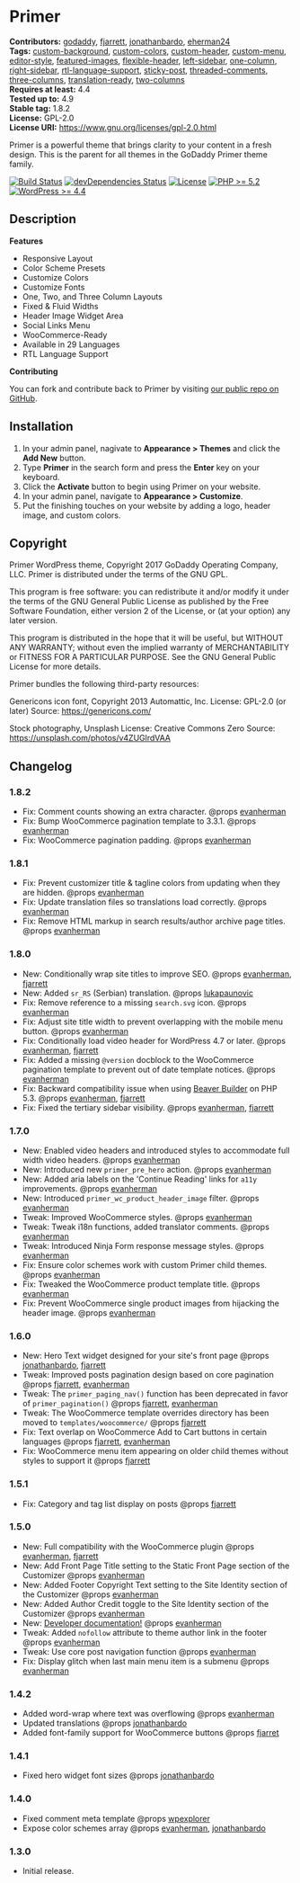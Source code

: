 # Primer #
**Contributors:** [godaddy](https://profiles.wordpress.org/godaddy), [fjarrett](https://profiles.wordpress.org/fjarrett), [jonathanbardo](https://profiles.wordpress.org/jonathanbardo), [eherman24](https://profiles.wordpress.org/eherman24)  
**Tags:**              [custom-background](https://wordpress.org/themes/tags/custom-background/), [custom-colors](https://wordpress.org/themes/tags/custom-colors/), [custom-header](https://wordpress.org/themes/tags/custom-header/), [custom-menu](https://wordpress.org/themes/tags/custom-menu/), [editor-style](https://wordpress.org/themes/tags/editor-style/), [featured-images](https://wordpress.org/themes/tags/featured-images/), [flexible-header](https://wordpress.org/themes/tags/flexible-header/), [left-sidebar](https://wordpress.org/themes/tags/left-sidebar/), [one-column](https://wordpress.org/themes/tags/one-column/), [right-sidebar](https://wordpress.org/themes/tags/right-sidebar/), [rtl-language-support](https://wordpress.org/themes/tags/rtl-language-support/), [sticky-post](https://wordpress.org/themes/tags/sticky-post/), [threaded-comments](https://wordpress.org/themes/tags/threaded-comments/), [three-columns](https://wordpress.org/themes/tags/three-columns/), [translation-ready](https://wordpress.org/themes/tags/translation-ready/), [two-columns](https://wordpress.org/themes/tags/two-columns/)  
**Requires at least:** 4.4  
**Tested up to:**      4.9  
**Stable tag:**        1.8.2  
**License:**           GPL-2.0  
**License URI:**       https://www.gnu.org/licenses/gpl-2.0.html  

Primer is a powerful theme that brings clarity to your content in a fresh design. This is the parent for all themes in the GoDaddy Primer theme family.

[![Build Status](https://travis-ci.org/godaddy/wp-primer-theme.svg?branch=master)](https://travis-ci.org/godaddy/wp-primer-theme) [![devDependencies Status](https://david-dm.org/godaddy/wp-primer-theme/master/dev-status.svg)](https://david-dm.org/godaddy/wp-primer-theme/master?type=dev) [![License](https://img.shields.io/badge/license-GPL--2.0-brightgreen.svg)](https://github.com/godaddy/wp-primer-theme/blob/master/license.txt) [![PHP >= 5.2](https://img.shields.io/badge/php-%3E=%205.2-8892bf.svg)](https://secure.php.net/supported-versions.php) [![WordPress >= 4.4](https://img.shields.io/badge/wordpress-%3E=%204.4-blue.svg)](https://wordpress.org/download/release-archive/)  

## Description ##

**Features**

* Responsive Layout
* Color Scheme Presets
* Customize Colors
* Customize Fonts
* One, Two, and Three Column Layouts
* Fixed & Fluid Widths
* Header Image Widget Area
* Social Links Menu
* WooCommerce-Ready
* Available in 29 Languages
* RTL Language Support

**Contributing**

You can fork and contribute back to Primer by visiting [our public repo on GitHub](https://github.com/godaddy/wp-primer-theme).

## Installation ##

1. In your admin panel, nagivate to **Appearance > Themes** and click the **Add New** button.
2. Type **Primer** in the search form and press the **Enter** key on your keyboard.
3. Click the **Activate** button to begin using Primer on your website.
4. In your admin panel, navigate to **Appearance > Customize**.
5. Put the finishing touches on your website by adding a logo, header image, and custom colors.

## Copyright ##

Primer WordPress theme, Copyright 2017 GoDaddy Operating Company, LLC.
Primer is distributed under the terms of the GNU GPL.

This program is free software: you can redistribute it and/or modify
it under the terms of the GNU General Public License as published by
the Free Software Foundation, either version 2 of the License, or
(at your option) any later version.

This program is distributed in the hope that it will be useful,
but WITHOUT ANY WARRANTY; without even the implied warranty of
MERCHANTABILITY or FITNESS FOR A PARTICULAR PURPOSE. See the
GNU General Public License for more details.

Primer bundles the following third-party resources:

Genericons icon font, Copyright 2013 Automattic, Inc.
License: GPL-2.0 (or later)
Source: https://genericons.com/

Stock photography, Unsplash
License: Creative Commons Zero
Source: https://unsplash.com/photos/v4ZUGlrdVAA

## Changelog ##

### 1.8.2 ###
* Fix: Comment counts showing an extra character. @props [evanherman](https://github.com/EvanHerman)
* Fix: Bump WooCommerce pagination template to 3.3.1. @props [evanherman](https://github.com/EvanHerman)
* Fix: WooCommerce pagination padding. @props [evanherman](https://github.com/EvanHerman)

### 1.8.1 ###
* Fix: Prevent customizer title & tagline colors from updating when they are hidden. @props [evanherman](https://github.com/EvanHerman)
* Fix: Update translation files so translations load correctly. @props [evanherman](https://github.com/EvanHerman)
* Fix: Remove HTML markup in search results/author archive page titles. @props [evanherman](https://github.com/EvanHerman)

### 1.8.0 ###
* New: Conditionally wrap site titles to improve SEO. @props [evanherman](https://github.com/EvanHerman), [fjarrett](https://github.com/fjarrett)
* New: Added `sr_RS` (Serbian) translation. @props [lukapaunovic](https://github.com/lukapaunovic)
* Fix: Remove reference to a missing `search.svg` icon. @props [evanherman](https://github.com/EvanHerman)
* Fix: Adjust site title width to prevent overlapping with the mobile menu button. @props [evanherman](https://github.com/EvanHerman)
* Fix: Conditionally load video header for WordPress 4.7 or later. @props [evanherman](https://github.com/EvanHerman), [fjarrett](https://github.com/fjarrett)
* Fix: Added a missing `@version` docblock to the WooCommerce pagination template to prevent out of date template notices. @props [evanherman](https://github.com/EvanHerman)
* Fix: Backward compatibility issue when using [Beaver Builder](https://wordpress.org/plugins/beaver-builder-lite-version/) on PHP 5.3. @props [evanherman](https://github.com/EvanHerman), [fjarrett](https://github.com/fjarrett)
* Fix: Fixed the tertiary sidebar visibility. @props [evanherman](https://github.com/EvanHerman), [fjarrett](https://github.com/fjarrett)

### 1.7.0 ###
* New: Enabled video headers and introduced styles to accommodate full width video headers. @props [evanherman](https://github.com/EvanHerman)
* New: Introduced new `primer_pre_hero` action. @props [evanherman](https://github.com/EvanHerman)
* New: Added aria labels on the 'Continue Reading' links for `a11y` improvements. @props [evanherman](https://github.com/EvanHerman)
* New: Introduced `primer_wc_product_header_image` filter. @props [evanherman](https://github.com/EvanHerman)
* Tweak: Improved WooCommerce styles. @props [evanherman](https://github.com/EvanHerman)
* Tweak: Tweak i18n functions, added translator comments. @props [evanherman](https://github.com/EvanHerman)
* Tweak: Introduced Ninja Form response message styles. @props [evanherman](https://github.com/EvanHerman)
* Fix: Ensure color schemes work with custom Primer child themes. @props [evanherman](https://github.com/EvanHerman)
* Fix: Tweaked the WooCommerce product template title. @props [evanherman](https://github.com/EvanHerman)
* Fix: Prevent WooCommerce single product images from hijacking the header image. @props [evanherman](https://github.com/EvanHerman)

### 1.6.0 ###
* New: Hero Text widget designed for your site's front page @props [jonathanbardo](https://github.com/jonathanbardo), [fjarrett](https://github.com/fjarrett)
* Tweak: Improved posts pagination design based on core pagination @props [fjarrett](https://github.com/fjarrett), [evanherman](https://github.com/EvanHerman)
* Tweak: The `primer_paging_nav()` function has been deprecated in favor of `primer_pagination()` @props [fjarrett](https://github.com/fjarrett), [evanherman](https://github.com/EvanHerman)
* Tweak: The WooCommerce template overrides directory has been moved to `templates/woocommerce/` @props [fjarrett](https://github.com/fjarrett)
* Fix: Text overlap on WooCommerce Add to Cart buttons in certain languages @props [fjarrett](https://github.com/fjarrett), [evanherman](https://github.com/EvanHerman)
* Fix: WooCommerce menu item appearing on older child themes without styles to support it @props [fjarrett](https://github.com/fjarrett)

### 1.5.1 ###
* Fix: Category and tag list display on posts @props [fjarrett](https://github.com/fjarrett)

### 1.5.0 ###
* New: Full compatibility with the WooCommerce plugin @props [evanherman](https://github.com/EvanHerman), [fjarrett](https://github.com/fjarrett)
* New: Add Front Page Title setting to the Static Front Page section of the Customizer @props [evanherman](https://github.com/EvanHerman)
* New: Added Footer Copyright Text setting to the Site Identity section of the Customizer @props [evanherman](https://github.com/EvanHerman)
* New: Added Author Credit toggle to the Site Identity section of the Customizer @props [evanherman](https://github.com/EvanHerman)
* New: [Developer documentation!](https://godaddy.github.io/wp-primer-theme/) @props [evanherman](https://github.com/EvanHerman)
* Tweak: Added `nofollow` attribute to theme author link in the footer @props [evanherman](https://github.com/EvanHerman)
* Tweak: Use core post navigation function @props [evanherman](https://github.com/EvanHerman)
* Fix: Display glitch when last main menu item is a submenu @props [evanherman](https://github.com/EvanHerman)

### 1.4.2 ###
* Added word-wrap where text was overflowing @props [evanherman](https://github.com/EvanHerman)
* Updated translations @props [jonathanbardo](https://github.com/jonathanbardo)
* Added font-family support for WooCommerce buttons @props [fjarret](https://github.com/fjarrett)

### 1.4.1 ###
* Fixed hero widget font sizes @props [jonathanbardo](https://github.com/jonathanbardo)

### 1.4.0 ###
* Fixed comment meta template @props [wpexplorer](https://github.com/wpexplorer)
* Expose color schemes array @props [evanherman](https://github.com/EvanHerman), [jonathanbardo](https://github.com/jonathanbardo)

### 1.3.0 ###
* Initial release.
